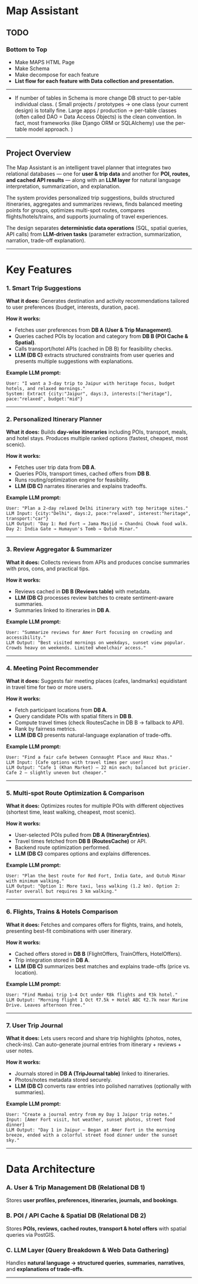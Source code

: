 # Map Assistant
## TODO
### Bottom to Top
- Make MAPS HTML Page
- Make Schema
- Make decompose for each feature
- **List flow for each feature with Data collection and presentation.**

---

- If number of tables in Schema is more change DB struct to per-table individual class.
(
Small projects / prototypes → one class (your current design) is totally fine.
Large apps / production → per-table classes (often called DAO = Data Access Objects) is the clean convention.
In fact, most frameworks (like Django ORM or SQLAlchemy) use the per-table model approach.
)

---

## Project Overview

The Map Assistant is an intelligent travel planner that integrates two relational databases — one for **user & trip data** and another for **POI, routes, and cached API results** — along with an **LLM layer** for natural language interpretation, summarization, and explanation.

The system provides personalized trip suggestions, builds structured itineraries, aggregates and summarizes reviews, finds balanced meeting points for groups, optimizes multi-spot routes, compares flights/hotels/trains, and supports journaling of travel experiences.

The design separates **deterministic data operations** (SQL, spatial queries, API calls) from **LLM-driven tasks** (parameter extraction, summarization, narration, trade-off explanation).

---

# Key Features

### 1. Smart Trip Suggestions

**What it does:** Generates destination and activity recommendations tailored to user preferences (budget, interests, duration, pace).

**How it works:**

* Fetches user preferences from **DB A (User & Trip Management)**.
* Queries cached POIs by location and category from **DB B (POI Cache & Spatial)**.
* Calls transport/hotel APIs (cached in DB B) for feasibility checks.
* **LLM (DB C)** extracts structured constraints from user queries and presents multiple suggestions with explanations.

**Example LLM prompt:**

```
User: "I want a 3-day trip to Jaipur with heritage focus, budget hotels, and relaxed mornings."
System: Extract {city:"Jaipur", days:3, interests:["heritage"], pace:"relaxed", budget:"mid"}
```

---

### 2. Personalized Itinerary Planner

**What it does:** Builds **day-wise itineraries** including POIs, transport, meals, and hotel stays. Produces multiple ranked options (fastest, cheapest, most scenic).

**How it works:**

* Fetches user trip data from **DB A**.
* Queries POIs, transport times, cached offers from **DB B**.
* Runs routing/optimization engine for feasibility.
* **LLM (DB C)** narrates itineraries and explains tradeoffs.

**Example LLM prompt:**

```
User: "Plan a 2-day relaxed Delhi itinerary with top heritage sites."
LLM Input: {city:"Delhi", days:2, pace:"relaxed", interest:"heritage", transport:"car"}
LLM Output: "Day 1: Red Fort → Jama Masjid → Chandni Chowk food walk. Day 2: India Gate → Humayun's Tomb → Qutub Minar."
```

---

### 3. Review Aggregator & Summarizer

**What it does:** Collects reviews from APIs and produces concise summaries with pros, cons, and practical tips.

**How it works:**

* Reviews cached in **DB B (Reviews table)** with metadata.
* **LLM (DB C)** processes review batches to create sentiment-aware summaries.
* Summaries linked to itineraries in **DB A**.

**Example LLM prompt:**

```
User: "Summarize reviews for Amer Fort focusing on crowding and accessibility."
LLM Output: "Best visited mornings on weekdays, sunset view popular. Crowds heavy on weekends. Limited wheelchair access."
```

---

### 4. Meeting Point Recommender

**What it does:** Suggests fair meeting places (cafes, landmarks) equidistant in travel time for two or more users.

**How it works:**

* Fetch participant locations from **DB A**.
* Query candidate POIs with spatial filters in **DB B**.
* Compute travel times (check RoutesCache in DB B → fallback to API).
* Rank by fairness metrics.
* **LLM (DB C)** presents natural-language explanation of trade-offs.

**Example LLM prompt:**

```
User: "Find a fair cafe between Connaught Place and Hauz Khas."
LLM Input: [Cafe options with travel times per user]
LLM Output: "Cafe 1 (Khan Market) — 22 min each; balanced but pricier. Cafe 2 — slightly uneven but cheaper."
```

---

### 5. Multi-spot Route Optimization & Comparison

**What it does:** Optimizes routes for multiple POIs with different objectives (shortest time, least walking, cheapest, most scenic).

**How it works:**

* User-selected POIs pulled from **DB A (ItineraryEntries)**.
* Travel times fetched from **DB B (RoutesCache)** or API.
* Backend route optimization performed.
* **LLM (DB C)** compares options and explains differences.

**Example LLM prompt:**

```
User: "Plan the best route for Red Fort, India Gate, and Qutub Minar with minimum walking."
LLM Output: "Option 1: More taxi, less walking (1.2 km). Option 2: Faster overall but requires 3 km walking."
```

---

### 6. Flights, Trains & Hotels Comparison

**What it does:** Fetches and compares offers for flights, trains, and hotels, presenting best-fit combinations with user itinerary.

**How it works:**

* Cached offers stored in **DB B** (FlightOffers, TrainOffers, HotelOffers).
* Trip integration stored in **DB A**.
* **LLM (DB C)** summarizes best matches and explains trade-offs (price vs. location).

**Example LLM prompt:**

```
User: "Find Mumbai trip 1–4 Oct under ₹8k flights and ₹3k hotel."
LLM Output: "Morning flight 1 Oct ₹7.5k + Hotel ABC ₹2.7k near Marine Drive. Leaves afternoon free."
```

---

### 7. User Trip Journal

**What it does:** Lets users record and share trip highlights (photos, notes, check-ins). Can auto-generate journal entries from itinerary + reviews + user notes.

**How it works:**

* Journals stored in **DB A (TripJournal table)** linked to itineraries.
* Photos/notes metadata stored securely.
* **LLM (DB C)** converts raw entries into polished narratives (optionally with summaries).

**Example LLM prompt:**

```
User: "Create a journal entry from my Day 1 Jaipur trip notes."
Input: [Amer Fort visit, hot weather, sunset photos, street food dinner]
LLM Output: "Day 1 in Jaipur — Began at Amer Fort in the morning breeze, ended with a colorful street food dinner under the sunset sky."
```

---

# Data Architecture

### A. User & Trip Management DB (Relational DB 1)

Stores **user profiles, preferences, itineraries, journals, and bookings**.

### B. POI / API Cache & Spatial DB (Relational DB 2)

Stores **POIs, reviews, cached routes, transport & hotel offers** with spatial queries via PostGIS.

### C. LLM Layer (Query Breakdown & Web Data Gathering)

Handles **natural language → structured queries**, **summaries**, **narratives**, and **explanations of trade-offs**.

---
